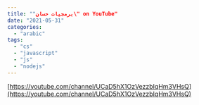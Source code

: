 ```yaml
---
title: ""برمجيات حسان\" on YouTube"
date: "2021-05-31"
categories: 
  - "arabic"
tags: 
  - "cs"
  - "javascript"
  - "js"
  - "nodejs"
---
```


[https://youtube.com/channel/UCaD5hX1OzVezzbIqHm3VHsQ](https://youtube.com/channel/UCaD5hX1OzVezzbIqHm3VHsQ)
